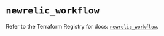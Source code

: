 # `newrelic_workflow`

Refer to the Terraform Registry for docs: [`newrelic_workflow`](https://registry.terraform.io/providers/newrelic/newrelic/3.37.0/docs/resources/workflow).
